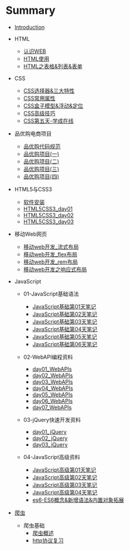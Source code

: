 # Summary

* [Introduction](README.md)
* HTML
  * [认识WEB](/html/认识Web.md)
  * [HTML使用](/html/HTML使用.md)
  * [HTML之表格&列表&表单](/html/HTML之表格&列表&表单.md)
* CSS
  * [CSS选择器&三大特性](/css/CSS选择器&三大特性.md)
  * [CSS常用属性](/css/CSS常用属性.md)
  * [CSS盒子模型&浮动&定位](/css/CSS盒子模型&浮动&定位.md)
  * [CSS高级技巧](/css/CSS高级技巧.md)
  * [CSS第五天-学成在线](/css/CSS第五天-学成在线.md)
* 品优购电商项目
  * [品优购代码规范](/品优购电商项目/品优购代码规范.md)
  * [品优购项目(一)](/品优购电商项目/品优购项目(一).md)
  * [品优购项目(二)](/品优购电商项目/品优购项目(二).md)
  * [品优购项目(三)](/品优购电商项目/品优购项目(三).md)
  * [品优购项目(四)](/品优购电商项目/品优购项目(四).md)
* HTML5与CSS3
  * [软件安装](/html5css3/软件安装.md)
  * [HTML5CSS3_day01](/html5css3/HTML5CSS3_day01.md)
  * [HTML5CSS3_day02](/html5css3/HTML5CSS3_day02.md)
  * [HTML5CSS3_day03](/html5css3/HTML5CSS3_day03.md)
* 移动Web网页

  * [移动web开发_流式布局](/移动Web网页开发/移动web开发_流式布局.md)
  * [移动web开发_flex布局](/移动Web网页开发/移动web开发_flex布局.md)
  * [移动web开发_rem布局](/移动Web网页开发/移动web开发_rem布局.md)
  * [移动web开发之响应式布局](/移动Web网页开发/移动web开发之响应式布局.md)
* JavaScript

  * 01-JavaScript基础语法
    * [JavaScript基础第01天笔记](/javascript/01-JavaScript基础/JavaScript基础第01天笔记.md)
    * [JavaScript基础第02天笔记](/javascript/01-JavaScript基础/JavaScript基础第02天笔记.md)
    * [JavaScript基础第03天笔记](/javascript/01-JavaScript基础/JavaScript基础第03天笔记.md)
    * [JavaScript基础第04天笔记](/javascript/01-JavaScript基础/JavaScript基础第04天笔记.md)
    * [JavaScript基础第05天笔记](/javascript/01-JavaScript基础/JavaScript基础第05天笔记.md)
    * [JavaScript基础第06天笔记](/javascript/01-JavaScript基础/JavaScript基础第06天笔记.md)

  * 02-WebAPI编程资料
    * [day01_WebAPIs](/javascript/02-WebAPI编程资料/day01_WebAPIs.md)
    * [day02_WebAPIs](/javascript/02-WebAPI编程资料/day02_WebAPIs.md)
    * [day03_WebAPIs](/javascript/02-WebAPI编程资料/day03_WebAPIs.md)
    * [day04_WebAPIs](/javascript/02-WebAPI编程资料/day04_WebAPIs.md)
    * [day05_WebAPIs](/javascript/02-WebAPI编程资料/day05_WebAPIs.md)
    * [day06_WebAPIs](/javascript/02-WebAPI编程资料/day06_WebAPIs.md)
    * [day07_WebAPIs](/javascript/02-WebAPI编程资料/day07_WebAPIs.md)
  
  * 03-jQuery快速开发资料
    * [day01_jQuery](/javascript/03-jQuery快速开发资料/day01_jQuery.md)
    * [day02_jQuery](/javascript/03-jQuery快速开发资料/day02_jQuery.md)
    * [day03_jQuery](/javascript/03-jQuery快速开发资料/day03_jQuery.md)
  
  * 04-JavaScript高级资料
    * [JavaScript高级第01天笔记](/javascript/04-JavaScript高级资料/JavaScript高级第01天笔记.md)
    * [JavaScript高级第02天笔记](/javascript/04-JavaScript高级资料/JavaScript高级第02天笔记.md)
    * [JavaScript高级第03天笔记](/javascript/04-JavaScript高级资料/JavaScript高级第03天笔记.md)
    * [JavaScript高级第04天笔记](/javascript/04-JavaScript高级资料/JavaScript高级第04天笔记.md)
    * [es6-ES6概念&新增语法&内置对象拓展](/javascript/04-JavaScript高级资料/es6-ES6概念&新增语法&内置对象拓展.md)

* [爬虫]()
  * 爬虫基础
    * [爬虫概述](./01-爬虫基础/1.爬虫概述.md)
    * [http协议复习](./01-爬虫基础/2.http协议复习.md)